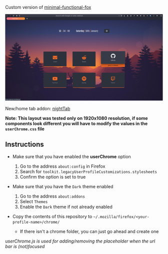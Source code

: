 Custom version of <a href="https://github.com/turing753/minimal-functional-fox">minimal-functional-fox</a>

![firefox](./firefox.png)

New/home tab addon: <a href="https://github.com/zombieFox/nightTab">nightTab</a>

**Note: This layout was tested only on 1920x1080 resolution, if some components look different you will have to modify the values in the `userChrome.css` file**

## Instructions

- Make sure that you have enabled the **userChrome** option

  1. Go to the address `about:config` in Firefox
  2. Search for `toolkit.legacyUserProfileCustomizations.stylesheets`
  3. Confirm the option is set to true

- Make sure that you have the `Dark` theme enabled

  1. Go to the address `about:addons`
  2. Select `Themes`
  3. Enable the `Dark` theme if not already enabled

- Copy the contents of this repository to `~/.mozilla/firefox/<your-profile-name>/chrome/`
  - If there isn't a chrome folder, you can just go ahead and create one

_userChrome.js is used for adding/removing the placeholder when the url bar is (not)focused_
